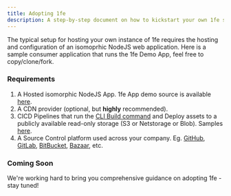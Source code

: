 ```yaml
---
title: Adopting 1fe
description: A step-by-step document on how to kickstart your own 1fe setup
---
```


The typical setup for hosting your own instance of 1fe requires the hosting and configuration of an isomoprhic NodeJS web application. Here is a sample consumer application that runs the 1fe Demo App, feel free to copy/clone/fork.

### Requirements

1. A Hosted isomorphic NodeJS App. 1fe App demo source is available [here]().
2. A CDN provider (optional, but **highly** recommended).
3. CICD Pipelines that run the [CLI Build command]() and Deploy assets to a publicly available read-only storage (S3 or Netstorage or Blob). Samples [here]().
4. A Source Control platform used across your company. Eg. [GitHub](), [GitLab](), [BitBucket](), [Bazaar](), etc.

### Coming Soon

We're working hard to bring you comprehensive guidance on adopting 1fe - stay tuned!
